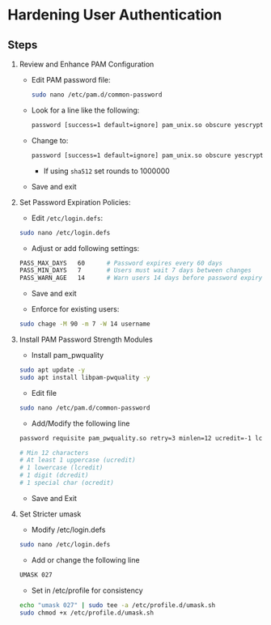 # Hardening User Authentication 

## Steps 

1. Review and Enhance PAM Configuration 

    - Edit PAM password file: 
        ```bash 
        sudo nano /etc/pam.d/common-password
        ```
    
    - Look for a line like the following: 
        ```bash 
        password [success=1 default=ignore] pam_unix.so obscure yescrypt
        ```
    
    - Change to: 
        ```bash 
        password [success=1 default=ignore] pam_unix.so obscure yescrypt rounds=65536
        ```

        - If using `sha512` set rounds to 1000000
    
    - Save and exit 

2. Set Password Expiration Policies:

    - Edit `/etc/login.defs`:
    ```bash 
    sudo nano /etc/login.defs
    ```

    - Adjust or add following settings:
    ```bash 
    PASS_MAX_DAYS   60      # Password expires every 60 days
    PASS_MIN_DAYS   7       # Users must wait 7 days between changes
    PASS_WARN_AGE   14      # Warn users 14 days before password expiry
    ```

    - Save and exit 

    - Enforce for existing users:
    ```bash 
    sudo chage -M 90 -m 7 -W 14 username
    ```

3. Install PAM Password Strength Modules

    - Install pam_pwquality
    ```bash 
    sudo apt update -y
    sudo apt install libpam-pwquality -y
    ```

    - Edit file 
    ```bash 
    sudo nano /etc/pam.d/common-password
    ```
    
    - Add/Modify the following line 
    ```bash 
    password requisite pam_pwquality.so retry=3 minlen=12 ucredit=-1 lcredit=-1 dcredit=-1 ocredit=-1

    # Min 12 characters
    # At least 1 uppercase (ucredit)
    # 1 lowercase (lcredit)
    # 1 digit (dcredit)
    # 1 special char (ocredit)
    ```

    - Save and Exit

4. Set Stricter umask

    - Modify /etc/login.defs
    ```bash 
    sudo nano /etc/login.defs
    ```

    - Add or change the following line 
    ```bash 
    UMASK 027
    ```

    - Set in /etc/profile for consistency 
    ```bash 
    echo "umask 027" | sudo tee -a /etc/profile.d/umask.sh
    sudo chmod +x /etc/profile.d/umask.sh
    ```
